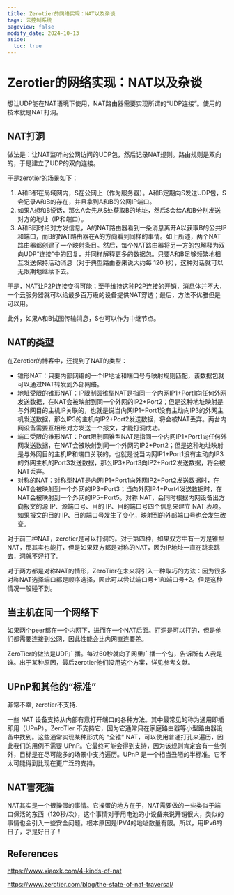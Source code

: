 ```yaml
---
title: Zerotier的网络实现：NAT以及杂谈
tags: 云控制系统
pageview: false
modify_date: 2024-10-13
aside:
  toc: true
---
```


<!--more-->

# Zerotier的网络实现：NAT以及杂谈

想让UDP能在NAT语境下使用，NAT路由器需要实现所谓的“UDP连接”。使用的技术就是NAT打洞。

## NAT打洞

做法是：让NAT监听向公网访问的UDP包，然后记录NAT规则。路由规则是双向的，于是建立了UDP的双向连接。

于是zerotier的场景如下：

1. A和B都在局域网内，S在公网上（作为服务器）。A和B定期向S发送UDP包，S会记录A和B的存在，并且拿到A和B的公网IP端口。
2. 如果A想和B说话，那么A会先从S处获取B的地址，然后S会给A和B分别发送对方的地址（IP和端口）。
3. A和B同时给对方发信息，A的NAT路由器看到一条消息离开A以获取B的公共IP和端口，而B的NAT路由器在A的方向看到同样的事情。如上所述，两个NAT路由器都创建了一个映射条目。然后，每个NAT路由器将另一方的包解释为双向UDP“连接”中的回复，并同样解释更多的数据包。只要A和B足够频繁地相互发送保持活动消息（对于典型路由器来说大约每 120 秒），这种对话就可以无限期地继续下去。

于是，NAT让P2P连接变得可能；至于维持这种P2P连接的开销，消息体并不大，一个云服务器就可以给最多百万级的设备提供NAT穿透；最后，方法不优雅但是可以用。

此外，如果A和B试图传输消息，S也可以作为中继节点。

## NAT的类型

在Zerotier的博客中，还提到了NAT的类型：

* 锥形NAT：只要内部网络的一个IP地址和端口号与映射规则匹配，该数据包就可以通过NAT转发到外部网络。
* 地址受限的锥形NAT：IP限制圆锥型NAT是指同一个内网IP1+Port1向任何外网发送数据，在NAT会被映射到同一个外网的IP2+Port2；但是这种地址映射是与外网目的主机IP关联的，也就是说当内网IP1+Port1没有主动向IP3的外网主机发送数据，那么IP3的主机向IP2+Port2发送数据，将会被NAT丢弃。两台内网设备需要互相给对方发送一个报文，才能打洞成功。
* 端口受限的锥形NAT：Port限制圆锥型NAT是指同一个内网IP1+Port1向任何外网发送数据，在NAT会被映射到同一个外网的IP2+Port2；但是这种地址映射是与外网目的主机IP和端口关联的，也就是说当内网IP1+Port1没有主动向IP3的外网主机的Port3发送数据，那么IP3+Port3向IP2+Port2发送数据，将会被NAT丢弃。
* 对称的NAT：对称型NAT是内网IP1+Port1向外网IP2+Port2发送数据时，在NAT会被映射到一个外网的IP3+Port3；当向外网IP4+Port4发送数据时，在NAT会被映射到一个外网的IP5+Port5。对称 NAT，会同时根据内网设备出方向报文的源 IP、源端口号、目的 IP、目的端口号四个信息来建立 NAT 表项。如果报文的目的 IP、目的端口号发生了变化，映射到的外部端口号也会发生改变。

对于前三种NAT，zerotier是可以打洞的。对于第四种，如果双方中有一方是锥型NAT，那其实也能打，但是如果双方都是对称的NAT，因为IP地址一直在跳来跳去，洞就不好打了。

对于两方都是对称NAT的情形，ZeroTier在未来将引入一种取巧的方法：因为很多对称NAT选择端口都是顺序选择，因此可以尝试端口号+1和端口号+2。但是这种情况一般碰不到。

## 当主机在同一个网络下

如果两个peer都在一个内网下，进而在一个NAT后面。打洞是可以打的，但是他们都需要连接到公网，因此性能会比内网直连要差。

ZeroTier的做法是UDP广播。每过60秒就向子网里广播一个包，告诉所有人我是谁。出于某种原因，最后zerotier他们没用这个方案，详见参考文献。

## UPnP和其他的“标准”

非常不幸, zerotier不支持. 

一些 NAT 设备支持从内部有意打开端口的各种方法。其中最常见的称为通用即插即用（UPnP）。ZeroTier 不支持它，因为它通常只在家庭路由器等小型路由器设备中找到。这些通常实现某种形式的 “全锥” NAT，可以使用普通打孔来遍历，因此我们的用例不需要 UPnP。它最终可能会得到支持，因为该规则肯定会有一些例外，目标是在尽可能多的场景中支持遍历。UPnP 是一个相当丑陋的半标准。它不太可能得到比现在更广泛的支持。

## NAT害死猫

NAT其实是一个很操蛋的事情。它操蛋的地方在于，NAT需要做的一些类似于端口保活的东西（120秒/次），这个事情对于用电池的小设备来说开销很大，类似的事情也会引入一些安全问题。根本原因是IPV4的地址数量有限。所以，用IPv6的日子，才是好日子！

## References

https://www.xiaoxk.com/4-kinds-of-nat

https://www.zerotier.com/blog/the-state-of-nat-traversal/